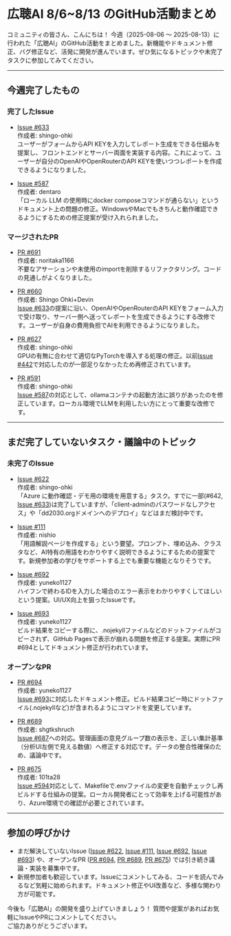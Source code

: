 # 広聴AI 8/6~8/13 のGitHub活動まとめ

コミュニティの皆さん、こんにちは！ 今週（2025-08-06 ～ 2025-08-13）に行われた「広聴AI」のGitHub活動をまとめました。新機能やドキュメント修正、バグ修正など、活発に開発が進んでいます。ぜひ気になるトピックや未完了タスクに参加してみてください。

---

## 今週完了したもの

### 完了したIssue

- [Issue #633](https://github.com/digitaldemocracy2030/kouchou-ai/issues/633)  
  作成者: shingo-ohki  
  ユーザーがフォームからAPI KEYを入力してレポート生成をできる仕組みを提案し、フロントエンドとサーバー両面を実装する内容。これによって、ユーザーが自分のOpenAIやOpenRouterのAPI KEYを使いつつレポートを作成できるようになりました。

- [Issue #587](https://github.com/digitaldemocracy2030/kouchou-ai/issues/587)  
  作成者: dentaro  
  「ローカル LLM の使用時にdocker composeコマンドが通らない」というドキュメント上の問題の修正。WindowsやMacでもきちんと動作確認できるようにするための修正提案が受け入れられました。

### マージされたPR

- [PR #691](https://github.com/digitaldemocracy2030/kouchou-ai/pull/691)  
  作成者: noritaka1166  
  不要なアサーションや未使用のimportを削除するリファクタリング。コードの見通しがよくなりました。

- [PR #660](https://github.com/digitaldemocracy2030/kouchou-ai/pull/660)  
  作成者: Shingo Ohki+Devin  
  [Issue #633](https://github.com/digitaldemocracy2030/kouchou-ai/issues/633)の提案に沿い、OpenAIやOpenRouterのAPI KEYをフォーム入力で受け取り、サーバー側へ送ってレポートを生成できるようにする改修です。ユーザーが自身の費用負担でAIを利用できるようになりました。

- [PR #627](https://github.com/digitaldemocracy2030/kouchou-ai/pull/627)  
  作成者: shingo-ohki  
  GPUの有無に合わせて適切なPyTorchを導入する処理の修正。以前[Issue #442](https://github.com/digitaldemocracy2030/kouchou-ai/issues/442)で対応したのが一部足りなかったため再修正されています。

- [PR #591](https://github.com/digitaldemocracy2030/kouchou-ai/pull/591)  
  作成者: shingo-ohki  
  [Issue #587](https://github.com/digitaldemocracy2030/kouchou-ai/issues/587)の対応として、ollamaコンテナの起動方法に誤りがあったのを修正しています。ローカル環境でLLMを利用したい方にとって重要な改修です。

---

## まだ完了していないタスク・議論中のトピック

### 未完了のIssue

- [Issue #622](https://github.com/digitaldemocracy2030/kouchou-ai/issues/622)  
  作成者: shingo-ohki  
  「Azure に動作確認・デモ用の環境を用意する」タスク。すでに一部(#642, [Issue #633](https://github.com/digitaldemocracy2030/kouchou-ai/issues/633))は完了していますが、「client-adminのパスワードなしアクセス」や「dd2030.orgドメインへのデプロイ」などはまだ検討中です。

- [Issue #111](https://github.com/digitaldemocracy2030/kouchou-ai/issues/111)  
  作成者: nishio  
  「用語解説ページを作成する」という要望。プロンプト、埋め込み、クラスタなど、AI特有の用語をわかりやすく説明できるようにするための提案です。新規参加者の学びをサポートする上でも重要な機能となりそうです。

- [Issue #692](https://github.com/digitaldemocracy2030/kouchou-ai/issues/692)  
  作成者: yuneko1127  
  ハイフンで終わるIDを入力した場合のエラー表示をわかりやすくしてほしいという提案。UI/UX向上を狙ったIssueです。

- [Issue #693](https://github.com/digitaldemocracy2030/kouchou-ai/issues/693)  
  作成者: yuneko1127  
  ビルド結果をコピーする際に、.nojekyllファイルなどのドットファイルがコピーされず、GitHub Pagesで表示が崩れる問題を修正する提案。実際にPR #694としてドキュメント修正が行われています。

### オープンなPR

- [PR #694](https://github.com/digitaldemocracy2030/kouchou-ai/pull/694)  
  作成者: yuneko1127  
  [Issue #693](https://github.com/digitaldemocracy2030/kouchou-ai/issues/693)に対応したドキュメント修正。ビルド結果コピー時にドットファイル(.nojekyllなど)が含まれるようにコマンドを変更しています。

- [PR #689](https://github.com/digitaldemocracy2030/kouchou-ai/pull/689)  
  作成者: shgtkshruch  
  [Issue #687](https://github.com/digitaldemocracy2030/kouchou-ai/issues/687)への対応。管理画面の意見グループ数の表示を、正しい集計基準（分析UI左側で見える数値）へ修正する対応です。データの整合性確保のため、議論中です。

- [PR #675](https://github.com/digitaldemocracy2030/kouchou-ai/pull/675)  
  作成者: 101ta28  
  [Issue #594](https://github.com/digitaldemocracy2030/kouchou-ai/issues/594)対応として、Makefileで.envファイルの変更を自動チェックし再ビルドする仕組みの提案。ローカル開発者にとって効率を上げる可能性があり、Azure環境での確認が必要とされています。

---

## 参加の呼びかけ

- まだ解決していないIssue ([Issue #622](https://github.com/digitaldemocracy2030/kouchou-ai/issues/622), [Issue #111](https://github.com/digitaldemocracy2030/kouchou-ai/issues/111), [Issue #692](https://github.com/digitaldemocracy2030/kouchou-ai/issues/692), [Issue #693](https://github.com/digitaldemocracy2030/kouchou-ai/issues/693)) や、オープンなPR ([PR #694](https://github.com/digitaldemocracy2030/kouchou-ai/pull/694), [PR #689](https://github.com/digitaldemocracy2030/kouchou-ai/pull/689), [PR #675](https://github.com/digitaldemocracy2030/kouchou-ai/pull/675)) では引き続き議論・実装を募集中です。  
- 新規参加者も歓迎しています。Issueにコメントしてみる、コードを読んでみるなど気軽に始められます。ドキュメント修正やUI改善など、多様な関わり方が可能です。

今後も「広聴AI」の開発を盛り上げていきましょう！ 質問や提案があればお気軽にIssueやPRにコメントしてください。  
ご協力ありがとうございます。  